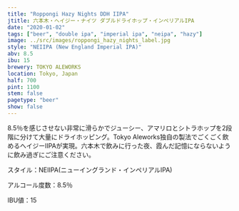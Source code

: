 ```yaml
---
title: "Roppongi Hazy Nights DDH IIPA"
jtitle: 六本木・ヘイジー・ナイツ ダブルドライホップ・インペリアルIPA
date: "2020-01-02"
tags: ["beer", "double ipa", "imperial ipa", "neipa", "hazy"]
image: ../src/images/roppongi_hazy_nights_label.jpg
style: "NEIIPA (New England Imperial IPA)"
abv: 8.5
ibu: 15
brewery: TOKYO ALEWORKS
location: Tokyo, Japan
half: 700
pint: 1100
stem: false
pagetype: "beer"
show: false
---
```


8.5％を感じさせない非常に滑らかでジューシー、アマリロとシトラホップを2段階に分けて大量にドライホッピング。Tokyo Aleworks独自の製法でごくごく飲めるへイジーIIPAが実現。六本木で飲みに行った夜、霞んだ記憶にならないように飲み過ぎにご注意ください。

スタイル：NEIIPA(ニューイングランド・インペリアルIPA)

アルコール度数：8.5％

IBU値：15
